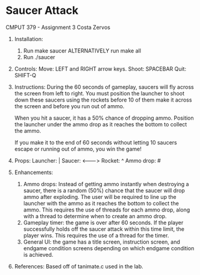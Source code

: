 Saucer Attack
===========
CMPUT 379 - Assignment 3
Costa Zervos

1. Installation:
	1. Run make saucer ALTERNATIVELY run make all
	2. Run ./saucer

2. Controls:
	Move: LEFT and RIGHT arrow keys.
	Shoot: SPACEBAR
	Quit: SHIFT-Q

3. Instructions:
	During the 60 seconds of gameplay, saucers will fly across the screen
	from left to right. You must position the launcher to shoot down these
	saucers using the rockets before 10 of them make it across the screen
	and before you run out of ammo.

	When you hit a saucer, it has a 50% chance of dropping ammo. Position
	the launcher under the ammo drop as it reaches the bottom to collect the
	ammo.

	If you make it to the end of 60 seconds without letting 10 saucers
	escape or running out of ammo, you win the game!

4. Props:
	Launcher: |
	Saucer: <--->
	Rocket: ^
	Ammo drop: #

5. Enhancements:
	1. Ammo drops: Instead of getting ammo instantly when destroying a
	   saucer, there is a random (50%) chance that the saucer will drop
	   ammo after exploding. The user will be required to line up the
	   launcher with the ammo as it reaches the bottom to collect the ammo.
	   This requires the use of threads for each ammo drop, along with a
	   thread to determine when to create an ammo drop.
	2. Gameplay timer: the game is over after 60 seconds. If the player
	   successfully holds off the saucer attack within this time limit,
	   the player wins. This requires the use of a thread for the timer.
	3. General UI: the game has a title screen, instruction screen, and
	   endgame condition screens depending on which endgame condition is 
	   achieved.

5. References:
	Based off of tanimate.c used in the lab.
